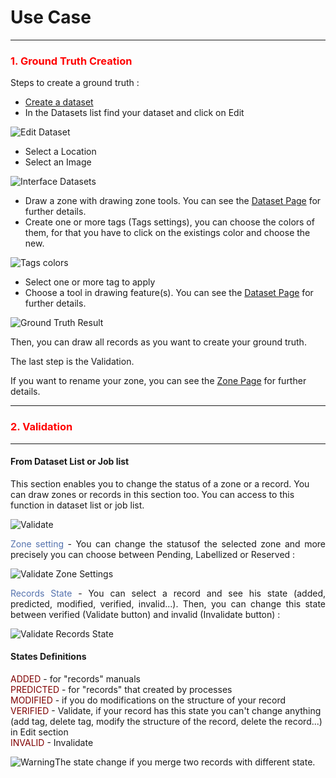 # Use Case

-----------------

### <span style="color:red">1. Ground Truth Creation</span>

Steps to create a ground truth :

- [Create a dataset](dataset.md "Dataset Page")
- In the Datasets list find your dataset and click on Edit

![Edit Dataset](/images/web_ui/usecase_dataset_edit.png)

- Select a Location
- Select an Image

![Interface Datasets](/images/web_ui/usecase_dataset.png)

- Draw a zone with drawing zone tools. You can see the [Dataset Page](dataset.md "Dataset Page") for further details.
- Create one or more tags (Tags settings), you can choose the colors of them, for that you have to click on the existings color and choose the new.

![Tags colors](/images/web_ui/usecase_tagscolors.png)

- Select one or more tag to apply
- Choose a tool in drawing feature(s). You can see the [Dataset Page](dataset.md "Dataset Page") for further details.

![Ground Truth Result](/images/web_ui/usecase1.png)

Then, you can draw all records as you want to create your ground truth.

The last step is the Validation.

If you want to rename your zone, you can see the [Zone Page](zone.md "Zone Page") for further details.

-----------------

### <span style="color:red">2. Validation</span>

-----------------

#### From Dataset List or Job list

This section enables you to change the status of a zone or a record. You can draw zones or records in this section too. You can access to this function in dataset list or job list.

![Validate](/images/web_ui/datasets_validate1.png)

<p style='text-align: justify;'><span style="color:#5472AE">Zone setting</span> - You can change the statusof the selected zone and more precisely you can choose between Pending, Labellized or Reserved :</p>

![Validate Zone Settings](/images/web_ui/datasets_validate3.png)

<p style='text-align: justify;'><span style="color:#5472AE">Records State</span> - You can select a record and see his state (added, predicted, modified, verified, invalid...). Then, you can change this state between verified (Validate button) and invalid (Invalidate button) :</p>

![Validate Records State](/images/web_ui/datasets_validate2.png)

#### States Definitions

<span style="color:#800000">ADDED</span> - for "records" manuals<br/>
<span style="color:#800000">PREDICTED</span> - for "records" that created by processes<br/>
<span style="color:#800000">MODIFIED</span> - if you do modifications on the structure of your record <br/>
<span style="color:#800000">VERIFIED</span> - Validate, if your record has this state you can't change anything (add tag, delete tag, modify the structure of the record, delete the record...) in Edit section<br/>
<span style="color:#800000">INVALID</span> - Invalidate<br/>

![Warning](/images/web_ui/warning.png)The state change if you merge two records with different state.